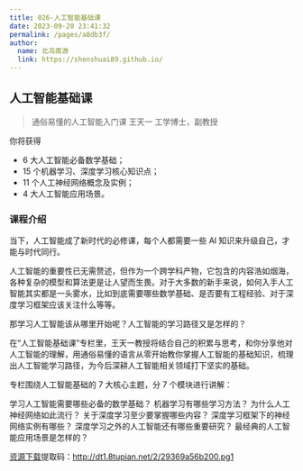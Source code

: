 ```yaml
---
title: 026-人工智能基础课
date: 2023-09-20 23:41:32
permalink: /pages/a8db3f/
author:
  name: 北鸟南游
  link: https://shenshuai89.github.io/
---
```


## 人工智能基础课

> 通俗易懂的人工智能入门课
> 王天一 工学博士，副教授

你将获得

- 6 大人工智能必备数学基础；
- 15 个机器学习、深度学习核心知识点；
- 11 个人工神经网络概念及实例；
- 4 大人工智能应用场景。

### 课程介绍

当下，人工智能成了新时代的必修课，每个人都需要一些 AI 知识来升级自己，才能与时代同行。

人工智能的重要性已无需赘述，但作为一个跨学科产物，它包含的内容浩如烟海，各种复杂的模型和算法更是让人望而生畏。对于大多数的新手来说，如何入手人工智能其实都是一头雾水，比如到底需要哪些数学基础、是否要有工程经验、对于深度学习框架应该关注什么等等。

那学习人工智能该从哪里开始呢？人工智能的学习路径又是怎样的？

在“人工智能基础课”专栏里，王天一教授将结合自己的积累与思考，和你分享他对人工智能的理解，用通俗易懂的语言从零开始教你掌握人工智能的基础知识，梳理出人工智能学习路径，为今后深耕人工智能相关领域打下坚实的基础。

专栏围绕人工智能基础的 7 大核心主题，分 7 个模块进行讲解：

学习人工智能需要哪些必备的数学基础？
机器学习有哪些学习方法？
为什么人工神经网络如此流行？
关于深度学习至少要掌握哪些内容？
深度学习框架下的神经网络实例有哪些？
深度学习之外的人工智能还有哪些重要研究？
最经典的人工智能应用场景是怎样的？

[资源下载](https://pan.baidu.com/s/1qzjkKFDre-n5FVw7TddcTA)提取码：http://dt1.8tupian.net/2/29369a56b200.pg1

